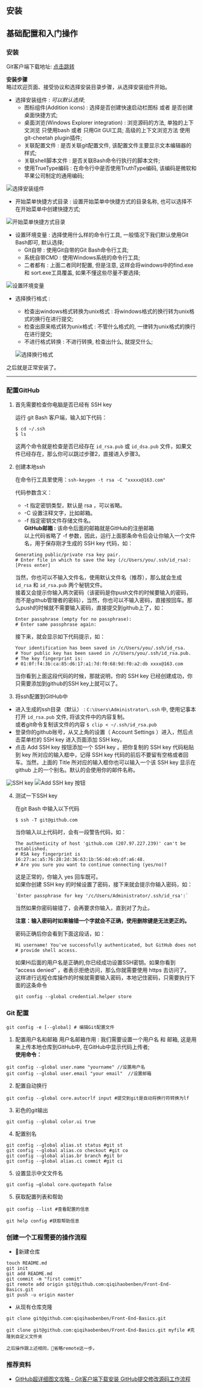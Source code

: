 ## 安装



## 基础配置和入门操作

### 安装
Git客户端下载地址: [点击跳转](https://git-for-windows.github.io/ 'https://git-for-windows.github.io/')

**安装步骤**  
略过欢迎页面、接受协议和选择安装目录步骤，从选择安装组件开始。
* 选择安装组件 : *可以默认选择*;
  - 图标组件(Addition icons) : 选择是否创建快速启动栏图标 或者 是否创建桌面快捷方式;
  - 桌面浏览(Windows Explorer integration) : 浏览源码的方法, 单独的上下文浏览 只使用bash 或者 只用Git GUI工具; 高级的上下文浏览方法 使用git-cheetah plugin插件;
  - 关联配置文件 : 是否关联git配置文件, 该配置文件主要显示文本编辑器的样式;
  - 关联shell脚本文件 : 是否关联Bash命令行执行的脚本文件;
  - 使用TrueType编码 : 在命令行中是否使用TruthType编码, 该编码是微软和苹果公司制定的通用编码;   

![选择安装组件](./images/1.png)

* 开始菜单快捷方式目录 : 设置开始菜单中快捷方式的目录名称, 也可以选择不在开始菜单中创建快捷方式;  

![开始菜单快捷方式目录](./images/2.png)

* 设置环境变量 : 选择使用什么样的命令行工具, 一般情况下我们默认使用Git Bash即可, 默认选择;
  - Git自带 : 使用Git自带的Git Bash命令行工具;
  - 系统自带CMD : 使用Windows系统的命令行工具;
  - 二者都有 : 上面二者同时配置, 但是注意, 这样会将windows中的find.exe 和 sort.exe工具覆盖, 如果不懂这些尽量不要选择;  

![设置环境变量](./images/3.png)

* 选择换行格式 : 
  - 检查出windows格式转换为unix格式 : 将windows格式的换行转为unix格式的换行在进行提交;
  - 检查出原来格式转为unix格式 : 不管什么格式的, 一律转为unix格式的换行在进行提交;
  - 不进行格式转换 : 不进行转换, 检查出什么, 就提交什么;  

  ![选择换行格式](./images/4.png)

之后就是正常安装了。

---

### 配置GitHub

1. 首先需要检查你电脑是否已经有 SSH key   

    运行 git Bash 客户端，输入如下代码：
    ```
    $ cd ~/.ssh
    $ ls
    ```
    这两个命令就是检查是否已经存在 `id_rsa.pub` 或 `id_dsa.pub` 文件，如果文件已经存在，那么你可以跳过步骤2，直接进入步骤3。


2. 创建本地ssh  

    在命令行工具里使用：`ssh-keygen -t rsa -C "xxxxx@163.com"`  

    代码参数含义：
    - -t 指定密钥类型，默认是 rsa ，可以省略。
    - -C 设置注释文字，比如邮箱。
    - -f 指定密钥文件存储文件名。  
    **GitHub邮箱 :** 该命令后面的邮箱就是GitHub的注册邮箱  
    以上代码省略了 -f 参数，因此，运行上面那条命令后会让你输入一个文件名，用于保存刚才生成的 SSH key 代码，如：  
    ```
    Generating public/private rsa key pair.
    # Enter file in which to save the key (/c/Users/you/.ssh/id_rsa): [Press enter]
    ```
    当然，你也可以不输入文件名，使用默认文件名（推荐），那么就会生成 `id_rsa` 和 `id_rsa.pub` 两个秘钥文件。  
    接着又会提示你输入两次密码（该密码是你push文件的时候要输入的密码，而不是github管理者的密码），当然，你也可以不输入密码，直接按回车。那么push的时候就不需要输入密码，直接提交到github上了，如：
    ```
    Enter passphrase (empty for no passphrase): 
    # Enter same passphrase again:
    ```
    接下来，就会显示如下代码提示，如：
    ```
    Your identification has been saved in /c/Users/you/.ssh/id_rsa.
    # Your public key has been saved in /c/Users/you/.ssh/id_rsa.pub.
    # The key fingerprint is:
    # 01:0f:f4:3b:ca:85:d6:17:a1:7d:f0:68:9d:f0:a2:db xxxx@163.com
    ```
    当你看到上面这段代码的时候，那就说明，你的 SSH key 已经创建成功，你只需要添加到github的SSH key上就可以了。

3. 将ssh配置到GitHub中  
- 进入生成的ssh目录（默认） : `C:\Users\Administrator\.ssh` 中, 使用记事本打开 `id_rsa.pub` 文件, 将该文件中的内容复制。  
或者git命令复制该文件的内容  `$ clip < ~/.ssh/id_rsa.pub`
- 登录你的github账号，从又上角的设置（ Account Settings ）进入，然后点击菜单栏的 SSH key 进入页面添加 SSH key。
- 点击 Add SSH key 按钮添加一个 SSH key 。把你复制的 SSH key 代码粘贴到 key 所对应的输入框中，记得 SSH key 代码的前后不要留有空格或者回车。当然，上面的 Title 所对应的输入框你也可以输入一个该 SSH key 显示在 github 上的一个别名。默认的会使用你的邮件名称。  

![SSH key](./images/1.jpg)
![Add SSH key 按钮](./images/2.jpg)

4. 测试一下SSH key  

    在git Bash 中输入以下代码  
    ```
    $ ssh -T git@github.com
    ```  
    当你输入以上代码时，会有一段警告代码，如：
    ```
    The authenticity of host 'github.com (207.97.227.239)' can't be established.
    # RSA key fingerprint is 16:27:ac:a5:76:28:2d:36:63:1b:56:4d:eb:df:a6:48.
    # Are you sure you want to continue connecting (yes/no)?
    ```
    这是正常的，你输入 yes 回车既可。  
    如果你创建 SSH key 的时候设置了密码，接下来就会提示你输入密码，如：
    ```
    `Enter passphrase for key '/c/Users/Administrator/.ssh/id_rsa':`
    ```
    当然如果你密码输错了，会再要求你输入，直到对了为止。

    **注意：输入密码时如果输错一个字就会不正确，使用删除键是无法更正的。**

    密码正确后你会看到下面这段话，如：
    ```
    Hi username! You've successfully authenticated, but GitHub does not
    # provide shell access.
    ```
    如果Hi后面的用户名是正确的,你已经成功设置SSH密钥。如果你看到 “access denied” ，者表示拒绝访问，那么你就需要使用 https 去访问了。  
	这样进行远程仓库操作的时候就需要输入密码，本地记住密码，只需要执行下面的这条命令  
	```
	git config --global credential.helper store

	```


### Git 配置  
    git config -e [--global] # 编辑Git配置文件
1. 配置用户名和邮箱
用户名邮箱作用 : 我们需要设置一个用户名 和 邮箱, 这是用来上传本地仓库到GitHub中, 在GitHub中显示代码上传者;  
**使用命令：**
```
git config --global user.name "yourname" //设置用户名  
git config --global user.email "your email"  //设置邮箱  
```

2. 配置自动换行  
```
git config --global core.autocrlf input #提交到git是自动将换行符转换为lf
```

3. 彩色的git输出
```
git config --global color.ui true
```

4. 配置别名
```
git config --global alias.st status #git st
git config --global alias.co checkout #git co
git config --global alias.br branch #git br
git config --global alias.ci commit #git ci
```

5. 设置显示中文文件名  
```
git config –global core.quotepath false 
```

5. 获取配置列表和帮助
```
git config --list #查看配置的信息

git help config #获取帮助信息
```


### 创建一个工程需要的操作流程

* 新建仓库
```
touch README.md  
git init  
git add README.md  
git commit -m "first commit"  
git remote add origin git@github.com:qiqihaobenben/Front-End-Basics.git  
git push -u origin master  
```

* 从现有仓库克隆

```
git clone git@github.com:qiqihaobenben/Front-End-Basics.git 

git clone git@github.com:qiqihaobenben/Front-End-Basics.git myfile #克隆到自定义文件夹

之后操作跟上述相同，省略remote这一步。
```

### 推荐资料
* [GitHub超详细图文攻略 - Git客户端下载安装 GitHub提交修改源码工作流程](http://blog.csdn.net/vipzjyno1/article/details/22098621)
